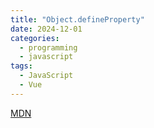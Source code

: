 ```yaml
---
title: "Object.defineProperty"
date: 2024-12-01
categories:
  - programming
  - javascript
tags:
  - JavaScript
  - Vue
---
```

[MDN](https://developer.mozilla.org/zh-CN/docs/Web/JavaScript/Reference/Global_Objects/Object/defineProperty)

